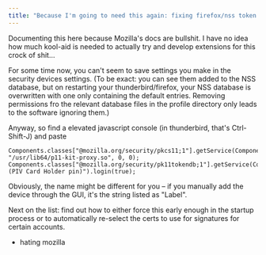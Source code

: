 ```yaml
---
title: "Because I'm going to need this again: fixing firefox/nss token certificate bug"
---
```



<p>Documenting this here because Mozilla's docs are bullshit. I have no idea how much kool-aid is needed to actually try and develop extensions for this crock of shit…</p>

<p>For some time now, you can't seem to save settings you make in the security devices settings. (To be exact: you can see them added to the NSS database, but on restarting your thunderbird/firefox, your NSS database is overwritten with one only containing the default entries. Removing permissions fro the relevant database files in the profile directory only leads to the software ignoring them.)</p>

<p>Anyway, so find a elevated javascript console (in thunderbird, that's Ctrl-Shift-J) and paste</p>

<pre><code>Components.classes["@mozilla.org/security/pkcs11;1"].getService(Components.interfaces.nsIPKCS11).addModule("p11autoproxy", "/usr/lib64/p11-kit-proxy.so", 0, 0); 
Components.classes["@mozilla.org/security/pk11tokendb;1"].getService(Components.interfaces.nsIPK11TokenDB).findTokenByName("PIV_II (PIV Card Holder pin)").login(true);
</code></pre>

<p>Obviously, the name might be different for you – if you manually add the device through the GUI, it's the string listed as "Label".</p>

<p>Next on the list: find out how to either force this early enough in the startup process or to automatically re-select the certs to use for signatures for certain accounts.</p><ul class="filed-as"><li>hating mozilla</li></ul>